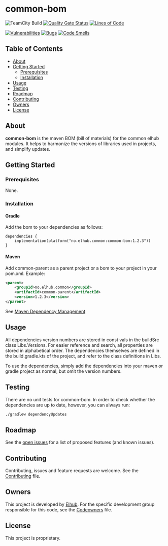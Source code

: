 # common-bom

<!-- PROJECT SHIELDS -->
![TeamCity Build](https://teamcity.elhub.cloud/app/rest/builds/buildType:(id:Common_CommonBomAutoRelease_AutoRelease)/statusIcon)
[![Quality Gate Status](https://sonar.elhub.cloud/api/project_badges/measure?project=no.elhub.common%3Acommon-bom&metric=alert_status)](https://sonar.elhub.cloud/dashboard?id=no.elhub.common%3Acommon-bom)
[![Lines of Code](https://sonar.elhub.cloud/api/project_badges/measure?project=no.elhub.common%3Acommon-bom&metric=ncloc)](https://sonar.elhub.cloud/dashboard?id=no.elhub.common%3Acommon-bom)

[![Vulnerabilities](https://sonar.elhub.cloud/api/project_badges/measure?project=no.elhub.common%3Acommon-bom&metric=vulnerabilities)](https://sonar.elhub.cloud/dashboard?id=no.elhub.common%3Acommon-bom)
[![Bugs](https://sonar.elhub.cloud/api/project_badges/measure?project=no.elhub.common%3Acommon-bom&metric=bugs)](https://sonar.elhub.cloud/dashboard?id=no.elhub.common%3Acommon-bom)
[![Code Smells](https://sonar.elhub.cloud/api/project_badges/measure?project=no.elhub.common%3Acommon-bom&metric=code_smells)](https://sonar.elhub.cloud/dashboard?id=no.elhub.common%3Acommon-bom)

## Table of Contents

* [About](#about)
* [Getting Started](#getting-started)
    * [Prerequisites](#prerequisites)
    * [Installation](#installation)
* [Usage](#usage)
* [Testing](#testing)
* [Roadmap](#roadmap)
* [Contributing](#contributing)
* [Owners](#owners)
* [License](#license)


## About

**common-bom** is the maven BOM (bill of materials) for the common elhub modules. It helps to harmonize the
versions of libraries used in projects, and simplify updates.

## Getting Started

### Prerequisites

None.

### Installation

#### Gradle

Add the bom to your dependencies as follows:
```
dependencies {
    implementation(platform("no.elhub.common:common-bom:1.2.3"))
}
```

#### Maven

Add common-parent as a parent project or a bom to your project in your pom.xml. Example:
```xml
<parent>
    <groupId>no.elhub.common</groupId>
    <artifactId>common-parent</artifactId>
    <version>1.2.3</version>
</parent>
```

See [Maven Dependency Management](http://maven.apache.org/guides/introduction/introduction-to-dependency-mechanism.html#Dependency_Management)


## Usage

All dependencies version numbers are stored in const vals in the buildSrc class Libs.Versions. For easier reference
and search, all properties are stored in alphabetical order. The dependencies themselves are defined in the build.gradle.kts
of the project, and refer to the class definitions in Libs.

To use the dependencies, simply add the dependencies into your maven or gradle project as normal, but omit the version numbers.


## Testing

There are no unit tests for common-bom. In order to check whether the dependencies are up to date, however, you can always run:
```xml
./gradlew dependencyUpdates
```

## Roadmap

See the
[open issues](https://jira.elhub.cloud/issues/?jql=project%20%3D%20TD%20AND%20component%20%3D%20common-bom%20AND%20resolution%20%3D%20Unresolved)
for a list of proposed features (and known issues).

## Contributing

Contributing, issues and feature requests are welcome. See the
[Contributing](https://code.elhub.cloud/projects/COM/repos/common-bom/browse/CONTRIBUTING.md) file.

## Owners

This project is developed by [Elhub](https://github.com/elhub). For the specific development group responsible for this
code, see the [Codeowners](https://code.elhub.cloud/projects/COM/repos/common-bom/browse/CODEOWNERS) file.

## License

This project is proprietary.
